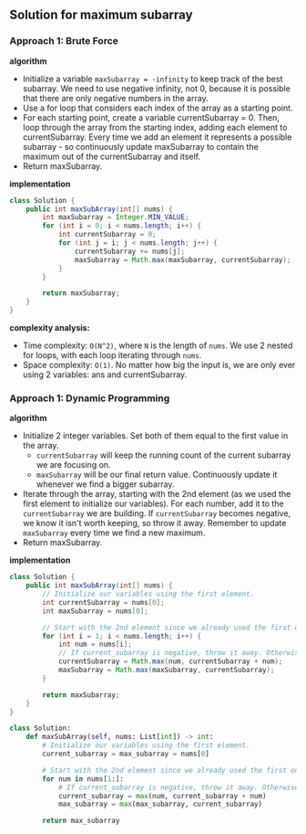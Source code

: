 ## Solution for maximum subarray


### Approach 1: Brute Force

**algorithm**

- Initialize a variable `maxSubarray = -infinity` to keep track of the best subarray. We need to use negative infinity, not 0, because it is possible that there are only negative numbers in the array.
- Use a for loop that considers each index of the array as a starting point.
- For each starting point, create a variable currentSubarray = 0. Then, loop through the array from the starting index, adding each element to currentSubarray. Every time we add an element it represents a possible subarray - so continuously update maxSubarray to contain the maximum out of the currentSubarray and itself.
- Return maxSubarray.

**implementation**

```java
class Solution {
    public int maxSubArray(int[] nums) {
        int maxSubarray = Integer.MIN_VALUE;
        for (int i = 0; i < nums.length; i++) {
            int currentSubarray = 0;
            for (int j = i; j < nums.length; j++) {
                currentSubarray += nums[j];
                maxSubarray = Math.max(maxSubarray, currentSubarray);
            }
        }

        return maxSubarray;
    }
}
```

**complexity analysis:**

* Time complexity: `O(N^2)`, where `N` is the length of `nums`. We use 2 nested for loops, with each loop iterating through `nums`.
* Space complexity: `O(1)`. No matter how big the input is, we are only ever using 2 variables: ans and currentSubarray.

### Approach 1: Dynamic Programming

**algorithm**

- Initialize 2 integer variables. Set both of them equal to the first value in the array.
  - `currentSubarray` will keep the running count of the current subarray we are focusing on.
  - `maxSubarray` will be our final return value. Continuously update it whenever we find a bigger subarray.
- Iterate through the array, starting with the 2nd element (as we used the first element to initialize our variables). For each number, add it to the `currentSubarray` we are building. If `currentSubarray` becomes negative, we know it isn't worth keeping, so throw it away. Remember to update `maxSubarray` every time we find a new maximum.
- Return maxSubarray.

**implementation**

```java
class Solution {
    public int maxSubArray(int[] nums) {
        // Initialize our variables using the first element.
        int currentSubarray = nums[0];
        int maxSubarray = nums[0];

        // Start with the 2nd element since we already used the first one.
        for (int i = 1; i < nums.length; i++) {
            int num = nums[i];
            // If current_subarray is negative, throw it away. Otherwise, keep adding to it.
            currentSubarray = Math.max(num, currentSubarray + num);
            maxSubarray = Math.max(maxSubarray, currentSubarray);
        }

        return maxSubarray;
    }
}
```

```python
class Solution:
    def maxSubArray(self, nums: List[int]) -> int:
        # Initialize our variables using the first element.
        current_subarray = max_subarray = nums[0]

        # Start with the 2nd element since we already used the first one.
        for num in nums[1:]:
            # If current_subarray is negative, throw it away. Otherwise, keep adding to it.
            current_subarray = max(num, current_subarray + num)
            max_subarray = max(max_subarray, current_subarray)

        return max_subarray
```
